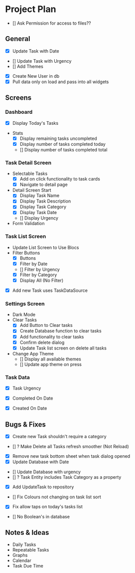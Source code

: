 # Project Plan

- [] Ask Permission for access to files??































## General

- [x] Update Task with Date
- [] Update Task with Urgency
- [] Add Themes
- [x] Create New User in db
- [x] Pull data only on load and pass into all widgets

## Screens

### Dashboard

- [x] Display Today's Tasks
- Stats
    - [x] Display remaining tasks uncompleted
    - [x] Display number of tasks completed today
    - [] Display number of tasks completed total

### Task Detail Screen

- Selectable Tasks
    - [x] Add on click functionality to task cards
    - [x] Navigate to detail page
- Detail Screen Start
    - [x] Display Task Name
    - [x] Display Task Description
    - [x] Display Task Category
    - [x] Display Task Date
    - [] Display Urgency
- Form Validation

### Task List Screen

- Update List Screen to Use Blocs
- Filter Buttons
    - [x] Buttons
    - [x] Filter by Date
    - [] Filter by Urgency 
    - [x] Filter by Category
    - [x] Display All (No Filter)
- [x] Add new Task uses TaskDataSource

### Settings Screen

- Dark Mode
- Clear Tasks
    - [x] Add Button to Clear tasks
    - [x] Create Database function to clear tasks
    - [x] Add functionality to clear tasks
    - [x] Confirm delete dialog 
    - [x] Update Task list screen on delete all tasks
- Change App Theme
    - [] Display all available themes
    - [] Update app theme on press
 
### Task Data

- [x] Task Urgency
- [x] Completed On Date
- [x] Created On Date


## Bugs & Fixes
- [x] Create new Task shouldn't require a category
- [] ? Make Delete all Tasks refresh smoother (Not Reload)
- [x] Remove new task bottom sheet when task dialog opened
- [x] Update Database with Date
- [] Update Database with urgency
- [] ? Task Entity includes Task Category as a property
- [x] Add UpdateTask to repository
- [] Fix Colours not changing on task list sort
- [x] Fix allow taps on today's tasks list
- [] No Boolean's in database

## Notes & Ideas

- Daily Tasks
- Repeatable Tasks
- Graphs
- Calendar
- Task Due Time
